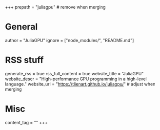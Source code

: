 +++
prepath = "juliagpu" # remove when merging

# General
author = "JuliaGPU"
ignore = ["node_modules/", "README.md"]

# RSS stuff
generate_rss = true
rss_full_content = true
website_title = "JuliaGPU"
website_descr = "High-performance GPU programming in a high-level language."
website_url = "https://tlienart.github.io/juliagpu/"  # adjust when merging

# Misc
content_tag = ""
+++
